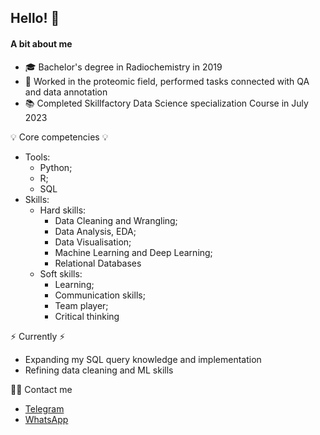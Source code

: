 ## Hello! :wave:
#### A bit about me
* :mortar_board: Bachelor's degree in Radiochemistry in 2019<br>
* :woman: Worked in the proteomic field, performed tasks connected with QA and data annotation<br>
* :books:  Completed Skillfactory Data Science specialization Course  in July 2023

:bulb: Core competencies :bulb:
* Tools:
  * Python;
  * R;
  * SQL
* Skills:
  - Hard skills:
     * Data Cleaning and Wrangling;
     * Data Analysis, EDA;
     * Data Visualisation;
     * Machine Learning and Deep Learning;
     * Relational Databases
  - Soft skills:
    - Learning;
    - Communication skills;
    - Team player;
    - Critical thinking 

⚡️ Currently ⚡️<br>
* Expanding my SQL query knowledge and implementation
* Refining data cleaning and ML skills

🙌🏻 Contact me
* [Telegram](https://t.me/Gir2017)
* [WhatsApp](https://wa.me/48571787959)

